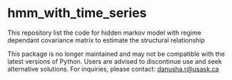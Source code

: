 # hmm_with_time_series
This repository list the code for hidden markov model with regime dependant covariance matrix to estimate the structural relationship


This package is no longer maintained and may not be compatible with the latest versions of Python. Users are advised to discontinue use and seek alternative solutions.
For inquiries, please contact: danusha.r@usask.ca
